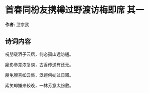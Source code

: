 # 首春同枌友携樽过野渡访梅即席  其一

**作者**: 卫宗武

## 诗词内容

枌朋载酒子云居，何必孤山远访逋。

癯影参差浓复淡，古香传送有还无。

朋龟賸喜如云集，泛螘何妨过日晡。

索笑却嫌来较晚，一林芳意太纷敷。


